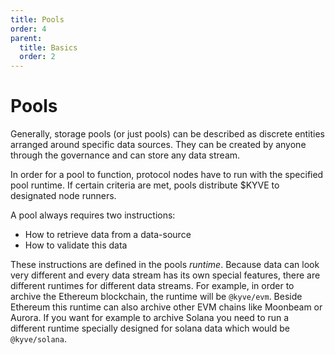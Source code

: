 ```yaml
---
title: Pools
order: 4
parent:
  title: Basics
  order: 2
---
```


# Pools

Generally, storage pools (or just pools) can be described as discrete entities arranged around specific data sources.
They can be created by anyone through the governance and can store any data stream.

In order for a pool to function, protocol nodes have to run with the specified pool runtime. If certain criteria are met,
pools distribute $KYVE to designated node runners.

A pool always requires two instructions:

- How to retrieve data from a data-source
- How to validate this data

These instructions are defined in the pools _runtime_. Because data can look very different and every data stream
has its own special features, there are different runtimes for different data streams. For example, in order to archive
the Ethereum blockchain, the runtime will be `@kyve/evm`. Beside Ethereum this runtime can also archive other EVM chains
like Moonbeam or Aurora. If you want for example to archive Solana you need to run a different runtime specially designed for solana data which would be `@kyve/solana`.
